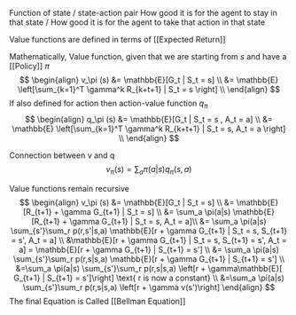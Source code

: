 Function of state / state-action pair
How good it is for the agent to stay in that state / How good it is for the agent to take that action in that state

Value functions are defined in terms of [[Expected Return]]

Mathematically, Value function, given that we are starting from $s$ and have a [[Policy]] $\pi$ 
$$
\begin{align}
v_\pi (s) &= \mathbb{E}[G_t | S_t = s] \\
&= \mathbb{E} \left[\sum_{k=1}^T \gamma^k R_{k+t+1} | S_t = s \right] \\
\end{align}
$$
If also defined for action then action-value function $q_\pi$ 
$$
\begin{align}
q_\pi (s) &= \mathbb{E}[G_t | S_t = s , A_t = a] \\
&= \mathbb{E} \left[\sum_{k=1}^T \gamma^k R_{k+t+1} | S_t = s, A_t = a \right] \\
\end{align}
$$

Connection between v and q
$$
v_\pi(s) = \sum_a \pi(a|s) q_\pi(s, a)
$$

Value functions remain recursive
$$
\begin{align}
v_\pi (s) &= \mathbb{E}[G_t | S_t = s] \\
&= \mathbb{E}[R_{t+1} + \gamma G_{t+1} | S_t = s] \\
&= \sum_a \pi(a|s) \mathbb{E}[R_{t+1} + \gamma G_{t+1} | S_t = s, A_t = a]\\
&= \sum_a \pi(a|s) \sum_{s'}\sum_r p(r,s'|s,a) \mathbb{E}[r + \gamma G_{t+1} | S_t = s, S_{t+1} = s', A_t = a] \\
&\mathbb{E}[r + \gamma G_{t+1} | S_t = s, S_{t+1} = s', A_t = a] = \mathbb{E}[r + \gamma G_{t+1} | S_{t+1} = s'] \\ 
&= \sum_a \pi(a|s) \sum_{s'}\sum_r p(r,s|s,a) \mathbb{E}[r + \gamma G_{t+1} | S_{t+1} = s'] \\
&=\sum_a \pi(a|s) \sum_{s'}\sum_r p(r,s|s,a) \left[r + \gamma\mathbb{E}[ G_{t+1} | S_{t+1} = s']\right] \text{ r is now a constant} \\
&=\sum_a \pi(a|s) \sum_{s'}\sum_r p(r,s|s,a) \left[r + \gamma v(s')\right] 
\end{align}
$$
The final Equation is Called [[Bellman Equation]]
